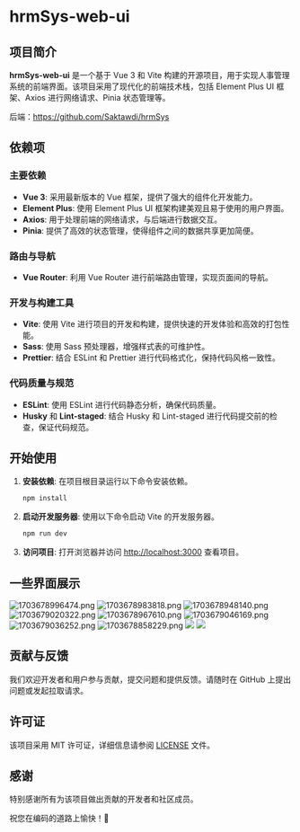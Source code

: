 # hrmSys-web-ui

## 项目简介

**hrmSys-web-ui** 是一个基于 Vue 3 和 Vite 构建的开源项目，用于实现人事管理系统的前端界面。该项目采用了现代化的前端技术栈，包括 Element Plus UI 框架、Axios 进行网络请求、Pinia 状态管理等。

后端：https://github.com/Saktawdi/hrmSys

## 依赖项

### 主要依赖

- **Vue 3**: 采用最新版本的 Vue 框架，提供了强大的组件化开发能力。
- **Element Plus**: 使用 Element Plus UI 框架构建美观且易于使用的用户界面。
- **Axios**: 用于处理前端的网络请求，与后端进行数据交互。
- **Pinia**: 提供了高效的状态管理，使得组件之间的数据共享更加简便。

### 路由与导航

- **Vue Router**: 利用 Vue Router 进行前端路由管理，实现页面间的导航。

### 开发与构建工具

- **Vite**: 使用 Vite 进行项目的开发和构建，提供快速的开发体验和高效的打包性能。
- **Sass**: 使用 Sass 预处理器，增强样式表的可维护性。
- **Prettier**: 结合 ESLint 和 Prettier 进行代码格式化，保持代码风格一致性。

### 代码质量与规范

- **ESLint**: 使用 ESLint 进行代码静态分析，确保代码质量。
- **Husky** 和 **Lint-staged**: 结合 Husky 和 Lint-staged 进行代码提交前的检查，保证代码规范。

## 开始使用

1. **安装依赖**: 在项目根目录运行以下命令安装依赖。
    ```bash
    npm install
    ```

2. **启动开发服务器**: 使用以下命令启动 Vite 的开发服务器。
    ```bash
    npm run dev
    ```

3. **访问项目**: 打开浏览器并访问 [http://localhost:3000](http://localhost:3000) 查看项目。

## 一些界面展示

![1703678996474.png](https://www.freeimg.cn/i/2023/12/27/658c144d34386.png)
![1703678983818.png](https://www.freeimg.cn/i/2023/12/27/658c144d41813.png)
![1703678948140.png](https://www.freeimg.cn/i/2023/12/27/658c144d21452.png)
![1703679020322.png](https://www.freeimg.cn/i/2023/12/27/658c144d6bebb.png)
![1703678967610.png](https://www.freeimg.cn/i/2023/12/27/658c144d59fce.png)
![1703679046169.png](https://www.freeimg.cn/i/2023/12/27/658c144d70293.png)
![1703679036252.png](https://www.freeimg.cn/i/2023/12/27/658c144e339e1.png)
![1703678858229.png](https://www.freeimg.cn/i/2023/12/27/658c148ba0e07.png)
![](https://picss.sunbangyan.cn/2024/01/01/bbf9c07c61d510ee9580e5ee79de2129.jpeg)
![](https://picss.sunbangyan.cn/2024/01/01/12531ffcaeacf28a9ba3c4e39d1406a2.jpeg)

## 贡献与反馈

我们欢迎开发者和用户参与贡献，提交问题和提供反馈。请随时在 GitHub 上提出问题或发起拉取请求。

## 许可证

该项目采用 MIT 许可证，详细信息请参阅 [LICENSE](LICENSE) 文件。

## 感谢

特别感谢所有为该项目做出贡献的开发者和社区成员。

祝您在编码的道路上愉快！🚀
